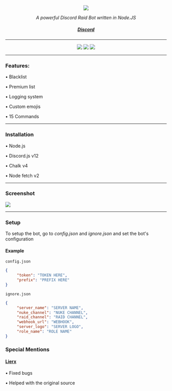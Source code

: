 <div align="center">
    <img src="banner.jpg">
    <p><i>A powerful Discord Raid Bot written in Node.JS</i></p>
    <h5><a href="https://discord.gg/DeathTeam">Discord</a></h5>
</div>
<hr>
<div align="center">
    <img src="https://img.shields.io/github/languages/top/zScorpion16x/BatNet-JS?color=%23000000">
    <img src="https://img.shields.io/github/stars/zScorpion16x/BatNet-JS?color=%23000000&logoColor=%23000000">
    <img src="https://img.shields.io/github/commit-activity/w/zScorpion16x/BatNet-JS?color=%23000000">
</div>

<hr>
<h3>Features:</h3>
<p>• Blacklist</p>
<p>• Premium list</p>
<p>• Logging system</p>
<p>• Custom emojis</p>
<p>• 15 Commands</p>
<hr>
<h3>Installation</h3>
<p>• Node.js</p>
<p>• Discord.js v12</p>
<p>• Chalk v4</p>
<p>• Node fetch v2</p>
<hr>
<h3>Screenshot</h3>
<img src="batnet.jpg">
<hr>
<h3>Setup</h3>
<p>To setup the bot, go to <i>config.json</i> and <i>ignore.json</i> and set the bot's configuration</p>
<h4>Example</h4>
<p><code>config.json</code></p>

```json
{
     "token": "TOKEN HERE",
     "prefix": "PREFIX HERE"
}
```

<p><code>ignore.json</code></p>

```json
{
     "server_name": "SERVER NAME",
     "nuke_channel": "NUKE CHANNEL",
     "raid_channel": "RAID CHANNEL",
     "webhook_url": "WEBHOOK",
     "server_logo": "SERVER LOGO",
     "role_name": "ROLE NAME"
}
```

<h3>Special Mentions</h3>
<h4><a href="https://github.com/Lierx">Lierx</a></h4>
<p>• Fixed bugs</p>
<p>• Helped with the original source</p>
